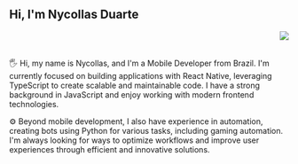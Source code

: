 <h2>Hi, I'm Nycollas Duarte</h2>

<img align="right" src="https://raw.githubusercontent.com/MicaelliMedeiros/micaellimedeiros/master/image/computer-illustration.png" />

<br>
<br>

<p align="left">
  🖐 Hi, my name is Nycollas, and I'm a Mobile Developer from Brazil. I'm currently focused on building applications with React Native, leveraging TypeScript to create scalable and maintainable code. I have a strong background in JavaScript and enjoy working with modern frontend technologies.

  ⚙️ Beyond mobile development, I also have experience in automation, creating bots using Python for various tasks, including gaming automation. I'm always looking for ways to optimize workflows and improve user experiences through efficient and innovative solutions.
</p>
